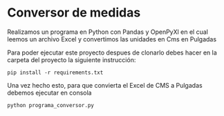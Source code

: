 # Conversor de medidas

Realizamos un programa en Python con Pandas y OpenPyXl en el cual leemos un archivo Excel y convertimos las unidades en Cms en Pulgadas

Para poder ejecutar este proyecto despues de clonarlo debes hacer en la carpeta del proyecto la siguiente instrucción:

```
pip install -r requirements.txt
```
Una vez hecho esto, para que convierta el Excel de CMS a Pulgadas debemos ejecutar en consola

```
python programa_conversor.py
```
